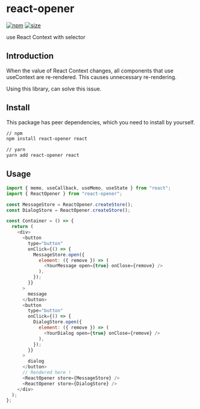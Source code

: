 # react-opener

[![npm](https://img.shields.io/npm/v/react-opener)](https://www.npmjs.com/package/react-opener)
[![size](https://img.shields.io/bundlephobia/minzip/react-opener)](https://bundlephobia.com/result?p=react-opener)

use React Context with selector

## Introduction

When the value of React Context changes, all components that use useContext are re-rendered. This causes unnecessary re-rendering.

Using this library, can solve this issue.

## Install

This package has peer dependencies, which you need to install by yourself.

```bash
// npm
npm install react-opener react

// yarn
yarn add react-opener react
```

## Usage

```javascript
import { memo, useCallback, useMemo, useState } from "react";
import { ReactOpener } from "react-opener";

const MessageStore = ReactOpener.createStore();
const DialogStore = ReactOpener.createStore();

const Container = () => {
  return (
    <div>
      <button
        type="button"
        onClick={() => {
          MessageStore.open({
            element: ({ remove }) => (
              <YourMessage open={true} onClose={remove} />
            ),
          });
        }}
      >
        message
      </button>
      <button
        type="button"
        onClick={() => {
          DialogStore.open({
            element: ({ remove }) => (
              <YourDialog open={true} onClose={remove} />
            ),
          });
        }}
      >
        dialog
      </button>
      // Rendered here !
      <ReactOpener store={MessageStore} />
      <ReactOpener store={DialogStore} />
    </div>
  );
};
```
